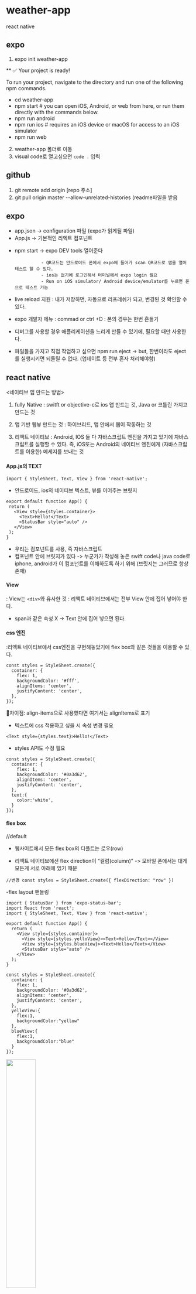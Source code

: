 # weather-app
react native

## expo

1. expo init weather-app

**
✅ Your project is ready!

To run your project, navigate to the directory and run one of the following npm commands.

- cd weather-app
- npm start # you can open iOS, Android, or web from here, or run them directly with the commands below.
- npm run android
- npm run ios # requires an iOS device or macOS for access to an iOS simulator
- npm run web


2. weather-app 폴더로 이동
3. visual code로 열고싶으면  ` code . ` 입력 


## github

1. git remote add origin [repo 주소]
2. git pull origin master --allow-unrelated-histories (readme파일을 받음

## expo

- app.json  -> configuration 파일 (expo가 읽게될 파일)
- App.js -> 기본적인 리엑트 컴포넌트 

* npm start -> expo DEV tools 열어준다
              
                - QR코드는 안드로이드 폰에서 expo에 들어가 scan QR코드로 앱을 열어 테스트 할 수 있다.
                - ios는 없기에 로그인해서 터미널에서 expo login 필요
                - Run on iOS simulator/ Android device/emulator를 누르면 폰으로 테스트 가능
               
* live reload 지원
: 내가 저장하면, 자동으로 리프레쉬가 되고, 변경된 것 확인할 수 있다.

* expo 개발자 메뉴
: commad or ctrl +D
: 폰의 경우는 한번 흔들기

- 디버그를 사용할 경우 애플리케이션을 느리게 만들 수 있기에, 필요할 때만 사용한다.

* 파일들을 가지고 직접 작업하고 싶으면 npm run eject
 -> but, 한번이라도 eject를 실행시키면 되돌릴 수 없다. (업데이트 등 전부 혼자 처리해야함)
 
 ## react native
 
 <네이티브 앱 만드는 방법>
 
 1. fully Native
 : switft or objective-c로 ios 앱 만드는 것, Java or 코틀린 가지고 만드는 것
 
 2. 앱 기반 웹뷰 만드는 것
 : 하이브리드, 앱 안에서 웹이 작동하는 것
 
 3. 리액트 네이티브
 : Android, IOS 둘 다 자바스크립트 엔진을 가지고 있기에 자바스크립트를 실행할 수 있다. 즉, iOS또는 Android의 
 네이티브 엔진에게 (자바스크립트를 이용한) 메세지를 보내는 것
 
 #### App.js의 TEXT
 
 `
 import { StyleSheet, Text, View } from 'react-native';
 `
 
 - 안드로이드, ios의 네이티브 텍스트, 뷰를 이어주는 브릿지
 
 ```
 export default function App() {
  return (
    <View style={styles.container}>
      <Text>Hello!</Text>
      <StatusBar style="auto" />
    </View>
  );
}
```

- 우리는 컴포넌트를 사용, 즉 자바스크립트
- 컴포넌트 안에 브릿지가 있다 -> 누군가가 작성해 놓은 swift code나 java code로 iphone, android가 이 컴포넌트를 이해하도록 하기 위해 (브릿지는 그러므로 항상 존재)

#### View

: View는 `<div>`와 유사한 것
: 리액트 네이티브에서는 전부 View 안에 집어 넣어야 한다.

* span과 같은 속성 X -> Text 안에 집어 넣으면 된다.


#### css 엔진

:리엑트 네이티브에서 css엔진을 구현해놓았기에 flex box와 같은 것들을 이용할 수 있다.

```
const styles = StyleSheet.create({
  container: {
    flex: 1,
    backgroundColor: '#fff',
    alignItems: 'center',
    justifyContent: 'center',
  },
});

```

🔴차이점: align-items으로 사용했다면 여기서는 alignItems로 표기

- 텍스트에 css 적용하고 싶을 시 속성 변경 필요

`
<Text style={styles.text}>Hello!</Text>
`
- styles API도 수정 필요

```
const styles = StyleSheet.create({
  container: {
    flex: 1,
    backgroundColor: '#0a3d62',
    alignItems: 'center',
    justifyContent: 'center',
  },
  text:{
    color:'white',
  }
});
```

#### flex box

//default

- 웹사이트에서 모든 flex box의 디폴트는 로우(row)

- 리액트 네이티브에선 flex direction이 "컬럼(column)"
  -> 모바일 폰에서는 대게 모든게 서로 아래에 있기 때문
  
`//변경
const styles = StyleSheet.create({
  flexDirection: "row"
})`

-flex layout 핸들링

```
import { StatusBar } from 'expo-status-bar';
import React from 'react';
import { StyleSheet, Text, View } from 'react-native';

export default function App() {
  return (
    <View style={styles.container}>
      <View style={styles.yelloView}><Text>Hello</Text></View>
      <View style={styles.blueView}><Text>Hello</Text></View>
      <StatusBar style="auto" />
    </View>
  );
}

const styles = StyleSheet.create({
  container: {
    flex: 1,
    backgroundColor: '#0a3d62',
    alignItems: 'center',
    justifyContent: 'center',
  },
  yelloView:{
    flex:1,
    backgroundColor:"yellow"
  },
  blueView:{
    flex:1,
    backgroundColor:"blue"
  }
}); 
```
<img src="https://blogfiles.pstatic.net/MjAyMDExMjFfMjgw/MDAxNjA1OTU3Njg0NjU1.RE5ipSgQiizzWCDlNCau54KB5FrSBVU_DvjXYRYMyQgg.FnI_Uub95J8H_MNPO3k3aM6KRvVcEuDSZVU0ENnqvfUg.JPEG.cucu154/KakaoTalk_20201121_200411952_02.jpg" width="40%"/>

```
const styles = StyleSheet.create({
  container: {
    flex: 1,
    backgroundColor: '#0a3d62',
   
  },
  yelloView:{
    flex:1,
    backgroundColor:"yellow"
  },
  blueView:{
    flex:1,
    backgroundColor:"blue"
  }
});
```

<img src ="https://blogfiles.pstatic.net/MjAyMDExMjFfMjQ2/MDAxNjA1OTU3Njg0NjMz.ZerupBMxg69sr13YPGaaaqh8dauuWI_XNBytPN9v1mQg.4AkKBqiGBrrxB65_2n5YAqgKeAnU10sfikgTX8SStGMg.JPEG.cucu154/KakaoTalk_20201121_200411952_01.jpg" width="40%"/>
